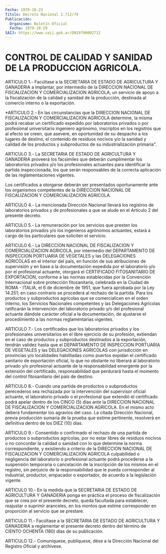 ```yaml
---
Fecha: 1979-10-23
Título: Decreto Nacional 2.712/79
Publicación:
  Organismo: Boletín Oficial
  Fecha: 1979-10-29
SAIJ: https://www.saij.gob.ar/DN19790002712
---
```

# CONTROL DE CALIDAD Y SANIDAD DE LA PRODUCCION AGRICOLA.

<a id="1"></a>
ARTICULO 1.- Facúltase a la SECRETARIA DE ESTADO DE AGRICULTURA Y GANADERIA  a  implantar,  por intermedio de la DIRECCION NACIONAL DE FISCALIZACION Y COMERCIALIZACION  AGRICOLA, un servicio de apoyo a  la  fiscalización  de  la calidad y sanidad  de  la  producción, destinada al comercio interno o la exportación.

<a id="2"></a>
*ARTICULO  2.- En las circunstancias que la DIRECCION NACIONAL DE FISCALIZACION  Y  COMERCIALIZACION  AGRICOLA determine, la misma podrá recabar un certificado expedido por  laboratorios  privados o por  profesional  universitario  ingeniero agrónomo, inscriptos  en los registros que al efecto se creen,  que  asevere, en oportunidad de su despacho a los lugares de destino, el contenido  de  residuos nocivos  y/o  la  sanidad y calidad de los productos y subproductos de su industrialización primaria".

<a id="3"></a>
ARTICULO 3.- La SECRETARIA DE ESTADO DE AGRICULTURA Y GANADERIA proveerá  los  facsímiles que deberán cumplimentar los laboratorios privados  y/o  los  profesionales  actuantes  para  identificar  la partida inspeccionada,  los  que  serán responsables de la correcta aplicación de las reglamentaciones vigentes.

Los certificados a otorgarse deberán  ser presentados oportunamente ante  los  organismos  competentes  de  la  DIRECCION  NACIONAL  DE FISCALIZACION Y COMERCIALIZACION AGRICOLA.

<a id="4"></a>
ARTICULO  4.-  La  mencionada  Dirección  Nacional llevará los registros  de  laboratorios privados y de profesionales  a  que  se alude en el Artículo 2 del presente decreto.

<a id="5"></a>
ARTICULO 5.- La remuneración por los servicios que presten los laboratorios  privados  y/o  los  ingenieros  agrónomos  actuantes, estará  a  cargo  de  los  particulares  que soliciten el servicio.

<a id="6"></a>
ARTICULO  6.-  La  DIRECCION  NACIONAL  DE  FISCALIZACION  Y COMERCIALIZACION  AGRICOLA,  por  intermedio  del  DEPARTAMENTO  DE INSPECCION  PORTUARIA  DE VEGETALES y las DELEGACIONES AGRICOLAS en el interior del país, en función de sus atribuciones de supervisión  y  en  base  a    la  documentación  expedida  por  el laboratorio  y/o  por  el  profesional    actuante,    otorgará  el CERTIFICADO  FITOSANITARIO  DE  EXPORTACION, conforme a las  normas establecidas  por  la  Convención  Internacional  sobre  protección fitosanitaria, celebrada en la Ciudad  de  ROMA  -  ITALIA, el 6 de diciembre  de 1951, que fuera aprobada por la Ley 14.251;  en  caso contrario  se   procederá  al  rechazo  de  la  partida.  Para  los productos y subproductos  agrícolas  que  se  comercialicen  en  el orden    interno,   los  Servicios  Nacionales  competentes  y  las Delegaciones Agrícolas  ratificarán la intervención del laboratorio privado y/o del profesional  actuante dándole carácter oficial a la documentación,  de  ajustarse  el    procedimiento   a  las  normas reglamentarias vigentes.

<a id="7"></a>
ARTICULO  7.- Los certificados que los laboratorios privados y los profesionales  universitarios  en  el  libre  ejercicio  de  su profesión,  extiendan  en  el  caso  de  productos  y  subproductos destinados    a  la  exportación,  tendrán  validez  hasta  que  el DEPARTAMENTO DE INSPECCION PORTUARIA DE VEGETALES y las DELEGACIONES  AGRICOLAS    con    jurisdicción  en  provincias  y/o localidades  habilitadas  como  puertos    expidan  el  certificado sanitario de exportación oficial, lo que no  obstante  no  liberará al laboratorio privado y/o profesional actuante de la responsabilidad    emergente  por  la  extensión  del  certificado, responsabilidad  que    perdurará  hasta  el  momento  del  control fitosanitario del país de destino.

<a id="8"></a>
ARTICULO  8.-  Cuando  una partida de productos o subproductos perecederos  sea  rechazada  por  la  intervención  del  supervisor oficial  actuante, el laboratorio  privado  o  el  profesional  que extendió el  certificado  podrá apelar dentro de los CINCO (5) días ante  la DIRECCION NACIONAL  DE  FISCALIZACION  Y  COMERCIALIZACION AGRICOLA.  En  el  mismo  acto  deberá fundamentar los agravios del caso. La citada Dirección Nacional,  previa  producción  sumaria de la prueba que estime pertinente, resolverá en definitiva dentro  de los DIEZ (10) días.

<a id="9"></a>
ARTICULO 9.- Consentido o confirmado el rechazo de una partida de productos  o  subproductos  agrícolas,  por  no  estar libres de residuos  nocivos o no concordar la calidad o sanidad  con  lo  que determine la  norma  correspondiente, y existiendo a criterio de la DIRECCION NACIONAL DE  FISCALIZACION  Y  COMERCIALIZACION  AGRICOLA culpabilidad  o  negligencia del laboratorio o profesional actuante podrá procederse a  la  suspensión  temporaria  o cancelación de la inscripción  de  los  mismos  en el registro, sin perjuicio  de  la responsabilidad  que    le  pueda  corresponder    al   industrial, productor,  empacador  o  exportador,  de  acuerdo a la legislación vigente.

<a id="10"></a>
ARTICULO  10.-  En  la  medida  que la SECRETARIA DE ESTADO DE AGRICULTURA Y GANADERIA ponga en práctica el proceso de fiscalización que se crea por el presente  decreto, queda facultada para establecer, reajustar o suprimir aranceles,  en los montos que estime  corresponder  en  proporción  al servicio que se  prestare.

<a id="11"></a>
ARTICULO 11.- Facúltase a la SECRETARIA DE ESTADO DE AGRICULTURA  Y  GANADERIA  a reglamentar el presente decreto dentro del  término  de  CIENTO OCHENTA  (180)  días  de  su  publicación.

<a id="12"></a>
ARTICULO  12.-  Comuníquese,  publíquese,  dése a la Dirección Nacional del Registro Oficial y archívese.